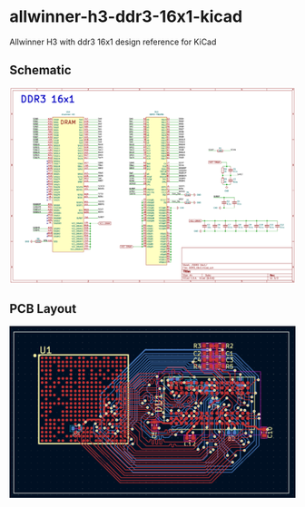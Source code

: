 # allwinner-h3-ddr3-16x1-kicad
Allwinner H3 with ddr3 16x1 design reference  for KiCad

## Schematic
![](Schematic.png)

## PCB Layout
![](PCB.png)
